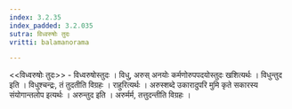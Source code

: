 ```yaml
---
index: 3.2.35
index_padded: 3.2.035
sutra: विध्वरुषोः तुदः
vritti: balamanorama

---
```

<<विध्वरुषोः तुदः>> - विध्वरुषोस्तुदः । विधु, अरुस् अनयोः कर्मणोरुपपदयोस्तुदः खशित्यर्थः । विधुन्तुद इति । विधुश्चन्द्रः, तं तुदतीति विग्रहः । राहुरित्यर्थः । अरुस्शब्दे उकारादुपरि मुमि कृते सकारस्य संयोगान्तलोप इत्यर्थः । अरुन्तुद इति । अरुर्मर्म, तत्तुदन्तीति विग्रहः । 